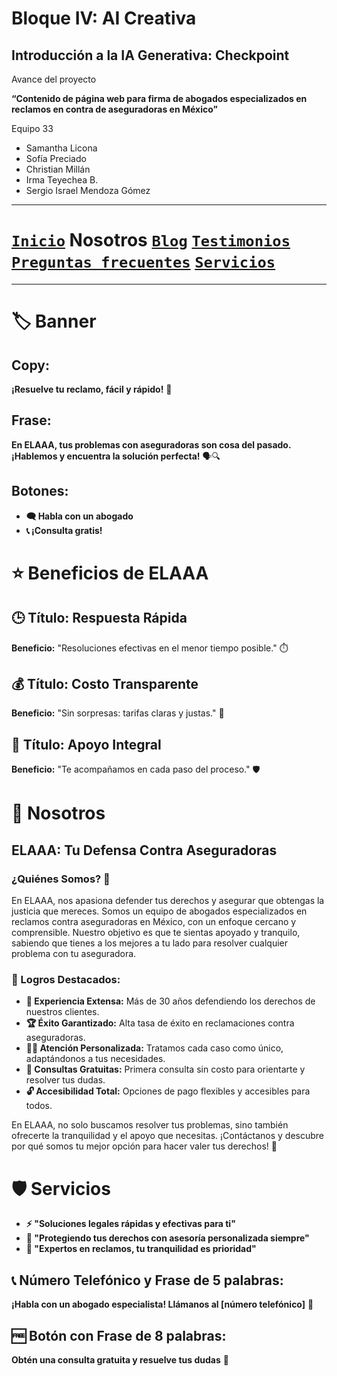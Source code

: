 # Bloque IV: AI Creativa 

## Introducción a la IA Generativa: Checkpoint 

Avance del proyecto

__“Contenido de página web para firma de abogados especializados en reclamos en contra de aseguradoras en México”__

Equipo 33

- Samantha Licona
- Sofía Preciado
- Christian Millán
- Irma Teyechea B.
- Sergio Israel Mendoza Gómez


---
# [`Inicio`](../README.md) __Nosotros__ [`Blog`](./blog/README.md) [`Testimonios`](../testimonios/README.md) [`Preguntas frecuentes`](../FQ/README.md)  [`Servicios`](../servicios/README.md)

---

# 🏷️ Banner

## Copy:
**¡Resuelve tu reclamo, fácil y rápido!** 🚀

## Frase:
**En ELAAA, tus problemas con aseguradoras son cosa del pasado. ¡Hablemos y encuentra la solución perfecta!** 🗣️🔍

## Botones:
- **🗨️ Habla con un abogado**
- **📞 ¡Consulta gratis!**

# ⭐ Beneficios de ELAAA

## 🕒 Título: Respuesta Rápida
**Beneficio:** "Resoluciones efectivas en el menor tiempo posible." ⏱️

## 💰 Título: Costo Transparente
**Beneficio:** "Sin sorpresas: tarifas claras y justas." 💸

## 🤝 Título: Apoyo Integral
**Beneficio:** "Te acompañamos en cada paso del proceso." 🛡️

# 👥 Nosotros

## ELAAA: Tu Defensa Contra Aseguradoras

### ¿Quiénes Somos? 🤔
En ELAAA, nos apasiona defender tus derechos y asegurar que obtengas la justicia que mereces. Somos un equipo de abogados especializados en reclamos contra aseguradoras en México, con un enfoque cercano y comprensible. Nuestro objetivo es que te sientas apoyado y tranquilo, sabiendo que tienes a los mejores a tu lado para resolver cualquier problema con tu aseguradora.

### 🎉 Logros Destacados:
- **🏅 Experiencia Extensa:** Más de 30 años defendiendo los derechos de nuestros clientes.
- **🏆 Éxito Garantizado:** Alta tasa de éxito en reclamaciones contra aseguradoras.
- **👨‍⚖️ Atención Personalizada:** Tratamos cada caso como único, adaptándonos a tus necesidades.
- **💬 Consultas Gratuitas:** Primera consulta sin costo para orientarte y resolver tus dudas.
- **🔓 Accesibilidad Total:** Opciones de pago flexibles y accesibles para todos.

En ELAAA, no solo buscamos resolver tus problemas, sino también ofrecerte la tranquilidad y el apoyo que necesitas. ¡Contáctanos y descubre por qué somos tu mejor opción para hacer valer tus derechos! 💪

# 🛡️ Servicios

- **⚡ "Soluciones legales rápidas y efectivas para ti"**
- **👥 "Protegiendo tus derechos con asesoría personalizada siempre"**
- **💼 "Expertos en reclamos, tu tranquilidad es prioridad"**

## 📞 Número Telefónico y Frase de 5 palabras:
**¡Habla con un abogado especialista! Llámanos al [número telefónico]** 📲

## 🆓 Botón con Frase de 8 palabras:
**Obtén una consulta gratuita y resuelve tus dudas** 🌟